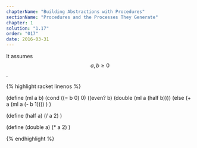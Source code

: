 ```yaml
---
chapterName: "Building Abstractions with Procedures"
sectionName: "Procedures and the Processes They Generate"
chapter: 1
solution: "1.17"
order: "017"
date: 2016-03-31
---
```


It assumes $$ a,b \ge 0 $$.

{% highlight racket linenos %}

(define (ml a b)
  (cond ((= b 0) 0)
         ((even? b) (double (ml a (half b))))
         (else (+ a (ml a (- b 1))))
  )
)  

(define (half a)
  (/ a 2)
)

(define (double a)
  (* a 2)
)

{% endhighlight %}
